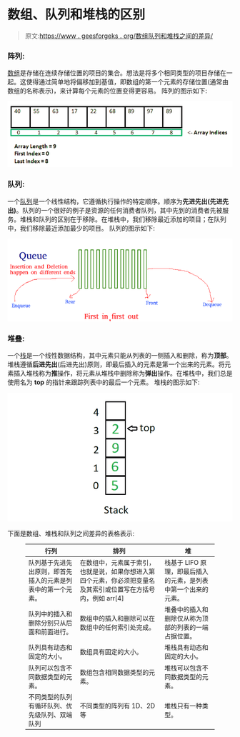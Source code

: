 # 数组、队列和堆栈的区别

> 原文:[https://www . geesforgeks . org/数组队列和堆栈之间的差异/](https://www.geeksforgeeks.org/difference-between-array-queue-and-stack/)

### **阵列:**

[数组](https://www.geeksforgeeks.org/array-data-structure/)是存储在连续存储位置的项目的集合。想法是将多个相同类型的项目存储在一起。这使得通过简单地将偏移加到基值，即数组的第一个元素的存储位置(通常由数组的名称表示)，来计算每个元素的位置变得更容易。
阵列的图示如下:

[![](img/f135b70319b69f7c8fc3364f232504ba.png)](https://media.geeksforgeeks.org/wp-content/uploads/Arrays-1.png)

### 队列:

一个[队列](https://www.geeksforgeeks.org/queue-data-structure/)是一个线性结构，它遵循执行操作的特定顺序。顺序为**先进先出(先进先出)**。队列的一个很好的例子是资源的任何消费者队列，其中先到的消费者先被服务。堆栈和队列的区别在于移除。在堆栈中，我们移除最近添加的项目；在队列中，我们移除最近添加最少的项目。
队列的图示如下:

[![](img/a3f253b1dbe832f1e2665a79f5b25dc9.png)](https://media.geeksforgeeks.org/wp-content/cdn-uploads/gq/2014/02/Queue.png)

### **堆叠:**

一个[栈](https://www.geeksforgeeks.org/stack-data-structure-introduction-program/)是一个线性数据结构，其中元素只能从列表的一侧插入和删除，称为**顶部**。堆栈遵循**后进先出**(后进先出)原则，即最后插入的元素是第一个出来的元素。将元素插入堆栈称为**推**操作，将元素从堆栈中删除称为**弹出**操作。在堆栈中，我们总是使用名为 **top** 的指针来跟踪列表中的最后一个元素。
堆栈的图示如下:

[![](img/65e1db85d6cbd7231fe141e47968bdc0.png)](https://media.geeksforgeeks.org/wp-content/uploads/geek-stack-1.png)

下面是数组、堆栈和队列之间差异的表格表示:

<figure class="table">

| 行列 | 排列 | 堆 |
| --- | --- | --- |
| 队列基于先进先出原则，即首先插入的元素是列表中的第一个元素。 | 在数组中，元素属于索引，也就是说，如果你想进入第四个元素，你必须把变量名及其索引或位置写在方括号内，例如 arr[4] | 栈基于 LIFO 原理，即最后插入的元素，是列表中第一个出来的元素。 |
| 队列中的插入和删除分别只从后面和前面进行。 | 数组中的插入和删除可以在数组中的任何索引处完成。 | 堆叠中的插入和删除仅从称为顶部的列表的一端占据位置。 |
| 队列具有动态和固定的大小。 | 数组具有固定的大小。 | 堆栈具有动态和固定的大小。 |
| 队列可以包含不同数据类型的元素。 | 数组包含相同数据类型的元素。 | 堆栈可以包含不同数据类型的元素。 |
| 不同类型的队列有循环队列、优先级队列、双端队列 | 不同类型的阵列有 1D、2D 等 | 堆栈只有一种类型。 |

</figure>